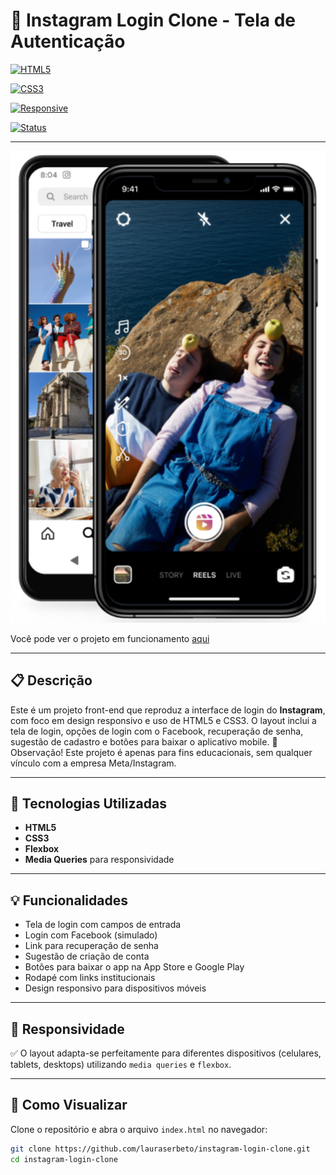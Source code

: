# 📱 Instagram Login Clone - Tela de Autenticação

[![HTML5](https://img.shields.io/badge/HTML5-E34F26?style=for-the-badge&logo=html5&logoColor=white)](https://developer.mozilla.org/pt-BR/docs/Web/HTML)

[![CSS3](https://img.shields.io/badge/CSS3-1572B6?style=for-the-badge&logo=css3&logoColor=white)](https://developer.mozilla.org/pt-BR/docs/Web/CSS)

[![Responsive](https://img.shields.io/badge/Responsivo-Sim-2cc76a?style=for-the-badge)]()

[![Status](https://img.shields.io/badge/Status-Finalizado-2cc76a?style=for-the-badge)]()

---

![Tela Login Instagram Clone](img/banner2.png)

Você pode ver o projeto em funcionamento [aqui](https://insta-login-page-xi.vercel.app/) 

---

## 📋 Descrição

Este é um projeto front-end que reproduz a interface de login do **Instagram**, com foco em design responsivo e uso de HTML5 e CSS3. O layout inclui a tela de login, opções de login com o Facebook, recuperação de senha, sugestão de cadastro e botões para baixar o aplicativo mobile.
📌 Observação! Este projeto é apenas para fins educacionais, sem qualquer vínculo com a empresa Meta/Instagram.

---

## 🧰 Tecnologias Utilizadas

- **HTML5**
- **CSS3**
- **Flexbox**
- **Media Queries** para responsividade

---

## 💡 Funcionalidades

- Tela de login com campos de entrada
- Login com Facebook (simulado)
- Link para recuperação de senha
- Sugestão de criação de conta
- Botões para baixar o app na App Store e Google Play
- Rodapé com links institucionais
- Design responsivo para dispositivos móveis

---

## 📱 Responsividade

✅ O layout adapta-se perfeitamente para diferentes dispositivos (celulares, tablets, desktops) utilizando `media queries` e `flexbox`.

---

## 🚀 Como Visualizar

Clone o repositório e abra o arquivo `index.html` no navegador:

```bash
git clone https://github.com/lauraserbeto/instagram-login-clone.git
cd instagram-login-clone
